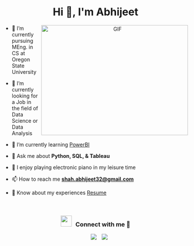<h1 align="center">Hi 👋, I'm Abhijeet</a></h1>

<a target="_blank" align="center">
  <img align="right" top="500" height="300" width="400" alt="GIF" src="https://media.giphy.com/media/SWoSkN6DxTszqIKEqv/giphy.gif">
</a>

- 🔭 I’m currently pursuing MEng. in CS at Oregon State University

- 🌱 I’m currently looking for a Job in the field of Data Science or Data Analysis

- 🌱 I’m currently learning <a href="https://www.udemy.com/course/microsoft-power-bi-up-running-with-power-bi-desktop/" target="blank">PowerBI</a>

- 💬 Ask me about **Python, SQL, & Tableau**
  
- 🎹 I enjoy playing electronic piano in my leisure time

- 📫 How to reach me **shah.abhijeet32@gmail.com**

- 📄 Know about my experiences <a href="https://github.com/abhijeetshah15/Abhijeet_Shah---Resume/blob/main/Abhijeet_Shah__Resume.pdf" target="blank">Resume</a>
<br/>
<h3 align="center" > <img src="https://media.giphy.com/media/iY8CRBdQXODJSCERIr/giphy.gif" width="30" height="30" style="margin-right: 10px;">Connect with me 🤝 </h3>

<p align="center">

 <div align="center"  class="icons-social" style="margin-left: 10px;">
        <a style="margin-left: 10px;"  target="_blank" href="https://www.linkedin.com/in/abhijeet-shah-150199/">
			<img src="https://img.icons8.com/doodle/40/000000/linkedin--v2.png"></a>
        <a style="margin-left: 10px;" target="_blank" href="https://github.com/abhijeetshah15">
			<img src="https://img.icons8.com/doodle/40/000000/github--v1.png"></a>
</div>
</p>
